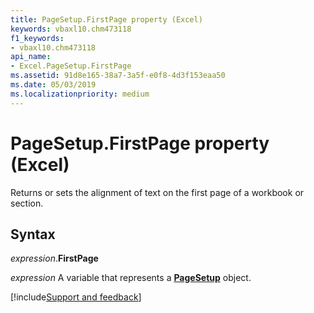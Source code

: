 ```yaml
---
title: PageSetup.FirstPage property (Excel)
keywords: vbaxl10.chm473118
f1_keywords:
- vbaxl10.chm473118
api_name:
- Excel.PageSetup.FirstPage
ms.assetid: 91d8e165-38a7-3a5f-e0f8-4d3f153eaa50
ms.date: 05/03/2019
ms.localizationpriority: medium
---
```



# PageSetup.FirstPage property (Excel)

Returns or sets the alignment of text on the first page of a workbook or section.


## Syntax

_expression_.**FirstPage**

_expression_ A variable that represents a **[PageSetup](Excel.PageSetup.md)** object.




[!include[Support and feedback](~/includes/feedback-boilerplate.md)]